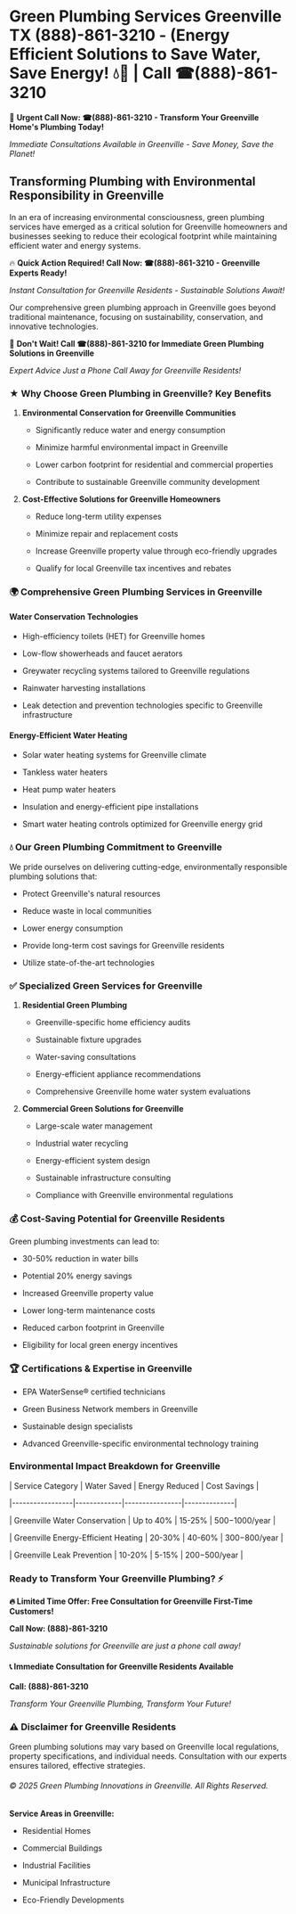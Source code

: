 # Green Plumbing Services Greenville TX (888)-861-3210 - (Energy Efficient Solutions to Save Water, Save Energy! 💧🌿 | Call ☎(888)-861-3210

🚨 **Urgent Call Now: ☎(888)-861-3210 - Transform Your Greenville Home's Plumbing Today!**
*Immediate Consultations Available in Greenville - Save Money, Save the Planet!*

## Transforming Plumbing with Environmental Responsibility in Greenville

In an era of increasing environmental consciousness, green plumbing services have emerged as a critical solution for Greenville homeowners and businesses seeking to reduce their ecological footprint while maintaining efficient water and energy systems. 

🔥 **Quick Action Required! Call Now: ☎(888)-861-3210 - Greenville Experts Ready!**
*Instant Consultation for Greenville Residents - Sustainable Solutions Await!*

Our comprehensive green plumbing approach in Greenville goes beyond traditional maintenance, focusing on sustainability, conservation, and innovative technologies.

🚨 **Don't Wait! Call ☎(888)-861-3210 for Immediate Green Plumbing Solutions in Greenville**
*Expert Advice Just a Phone Call Away for Greenville Residents!*

### ★ Why Choose Green Plumbing in Greenville? Key Benefits

1. **Environmental Conservation for Greenville Communities** 
   - Significantly reduce water and energy consumption
   - Minimize harmful environmental impact in Greenville
   - Lower carbon footprint for residential and commercial properties
   - Contribute to sustainable Greenville community development

2. **Cost-Effective Solutions for Greenville Homeowners** 
   - Reduce long-term utility expenses
   - Minimize repair and replacement costs
   - Increase Greenville property value through eco-friendly upgrades
   - Qualify for local Greenville tax incentives and rebates

### 🌍 Comprehensive Green Plumbing Services in Greenville

#### Water Conservation Technologies
- High-efficiency toilets (HET) for Greenville homes
- Low-flow showerheads and faucet aerators
- Greywater recycling systems tailored to Greenville regulations
- Rainwater harvesting installations
- Leak detection and prevention technologies specific to Greenville infrastructure

#### Energy-Efficient Water Heating
- Solar water heating systems for Greenville climate
- Tankless water heaters
- Heat pump water heaters
- Insulation and energy-efficient pipe installations
- Smart water heating controls optimized for Greenville energy grid

### 💧 Our Green Plumbing Commitment to Greenville

We pride ourselves on delivering cutting-edge, environmentally responsible plumbing solutions that:
- Protect Greenville's natural resources
- Reduce waste in local communities
- Lower energy consumption
- Provide long-term cost savings for Greenville residents
- Utilize state-of-the-art technologies

### ✅ Specialized Green Services for Greenville

1. **Residential Green Plumbing**
   - Greenville-specific home efficiency audits
   - Sustainable fixture upgrades
   - Water-saving consultations
   - Energy-efficient appliance recommendations
   - Comprehensive Greenville home water system evaluations

2. **Commercial Green Solutions for Greenville**
   - Large-scale water management
   - Industrial water recycling
   - Energy-efficient system design
   - Sustainable infrastructure consulting
   - Compliance with Greenville environmental regulations

### 💰 Cost-Saving Potential for Greenville Residents

Green plumbing investments can lead to:
- 30-50% reduction in water bills
- Potential 20% energy savings
- Increased Greenville property value
- Lower long-term maintenance costs
- Reduced carbon footprint in Greenville
- Eligibility for local green energy incentives

### 🏆 Certifications & Expertise in Greenville

- EPA WaterSense® certified technicians
- Green Business Network members in Greenville
- Sustainable design specialists
- Advanced Greenville-specific environmental technology training

### Environmental Impact Breakdown for Greenville

| Service Category | Water Saved | Energy Reduced | Cost Savings |
|-----------------|-------------|----------------|--------------|
| Greenville Water Conservation | Up to 40% | 15-25% | $500-$1000/year |
| Greenville Energy-Efficient Heating | 20-30% | 40-60% | $300-$800/year |
| Greenville Leak Prevention | 10-20% | 5-15% | $200-$500/year |

### Ready to Transform Your Greenville Plumbing? ⚡

**🔥 Limited Time Offer: Free Consultation for Greenville First-Time Customers!**

**Call Now: (888)-861-3210**
*Sustainable solutions for Greenville are just a phone call away!*

#### 📞 Immediate Consultation for Greenville Residents Available

**Call: (888)-861-3210**
*Transform Your Greenville Plumbing, Transform Your Future!*

### ⚠️ Disclaimer for Greenville Residents

Green plumbing solutions may vary based on Greenville local regulations, property specifications, and individual needs. Consultation with our experts ensures tailored, effective strategies.

###### © 2025 Green Plumbing Innovations in Greenville. All Rights Reserved.

**Service Areas in Greenville:** 
- Residential Homes
- Commercial Buildings
- Industrial Facilities
- Municipal Infrastructure
- Eco-Friendly Developments